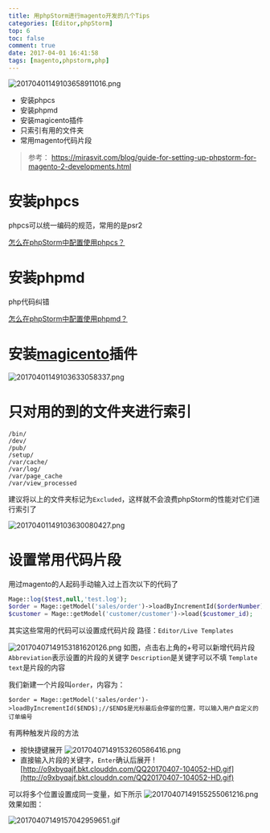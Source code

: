 ```yaml
---
title: 用phpStorm进行magento开发的几个Tips
categories: [Editor,phpStorm]
top: 6
toc: false
comment: true
date: 2017-04-01 16:41:58
tags: [magento,phpstorm,php]
---
```


![20170401149103658911016.png](http://o9xbyqajf.bkt.clouddn.com/20170401149103658911016.png)

- 安装phpcs
- 安装phpmd
- 安装magicento插件
- 只索引有用的文件夹
- 常用magento代码片段


<!--more-->

> 参考：
> https://mirasvit.com/blog/guide-for-setting-up-phpstorm-for-magento-2-developments.html

# 安装phpcs

phpcs可以统一编码的规范，常用的是psr2

[怎么在phpStorm中配置使用phpcs？](http://jimxu.me/2017/04/01/mac%E4%B8%8BphpStorm%E9%85%8D%E7%BD%AE%E4%BD%BF%E7%94%A8phpcs/)



# 安装phpmd

php代码纠错

[怎么在phpStorm中配置使用phpmd？](http://jimxu.me/2017/04/01/mac%E4%B8%8BphpStorm%E9%85%8D%E7%BD%AE%E4%BD%BF%E7%94%A8phpmd/)

# 安装[magicento](http://magicento.com/ )插件
![20170401149103633058337.png](http://o9xbyqajf.bkt.clouddn.com/20170401149103633058337.png)

# 只对用的到的文件夹进行索引
```
/bin/
/dev/
/pub/
/setup/
/var/cache/
/var/log/
/var/page_cache
/var/view_processed
```
建议将以上的文件夹标记为`Excluded`，这样就不会浪费phpStorm的性能对它们进行索引了

![20170401149103630080427.png](http://o9xbyqajf.bkt.clouddn.com/20170401149103630080427.png)

# 设置常用代码片段

用过magento的人起码手动输入过上百次以下的代码了
``` php
Mage::log($test,null,'test.log');
$order = Mage::getModel('sales/order')->loadByIncrementId($orderNumber);
$customer = Mage::getModel('customer/customer')->load($customer_id);
```

其实这些常用的代码可以设置成代码片段
路径：`Editor/Live Templates`

![20170407149153181620126.png](http://o9xbyqajf.bkt.clouddn.com/20170407149153181620126.png)
如图，点击右上角的+号可以新增代码片段
`Abbreviation`表示设置的片段的关键字
`Description`是关键字可以不填
`Template text`是片段的内容

我们新建一个片段叫`order`，内容为：

```
$order = Mage::getModel('sales/order')->loadByIncrementId($END$);//$END$是光标最后会停留的位置，可以输入用户自定义的订单编号
```

有两种触发片段的方法

- 按快捷键展开
 ![20170407149153260586416.png](http://o9xbyqajf.bkt.clouddn.com/20170407149153260586416.png)
- 直接输入片段的关键字，`Enter`确认后展开
![http://o9xbyqajf.bkt.clouddn.com/QQ20170407-104052-HD.gif](http://o9xbyqajf.bkt.clouddn.com/QQ20170407-104052-HD.gif)


可以将多个位置设置成同一变量，如下所示
![20170407149155255061216.png](http://o9xbyqajf.bkt.clouddn.com/20170407149155255061216.png)
效果如图：

![20170407149157042959651.gif](http://o9xbyqajf.bkt.clouddn.com/20170407149157042959651.gif)